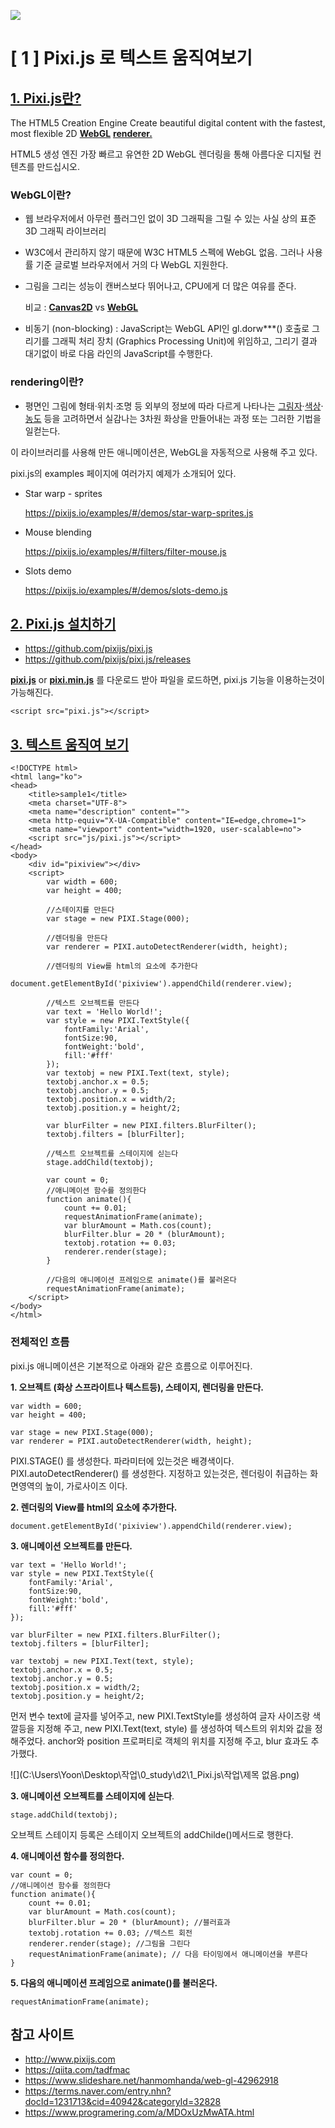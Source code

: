 

![](https://camo.githubusercontent.com/eae4496331dc8533db7c7ff8879c0d6a12da2282/687474703a2f2f706978696a732e646f776e6c6f61642f706978696a732d62616e6e65722e706e67)

# [ 1 ] Pixi.js 로 텍스트 움직여보기

## <u>1. Pixi.js란?</u>

The HTML5 Creation Engine
Create beautiful digital content with the fastest, most flexible 2D <u>**WebGL**</u> **<u>renderer.</u>**

HTML5 생성 엔진
가장 빠르고 유연한 2D WebGL 렌더링을 통해 아름다운 디지털 컨텐츠를 만드십시오.

### WebGL이란?

- 웹 브라우저에서 아무런 플러그인 없이 3D 그래픽을 그릴 수 있는 사실 상의 표준 3D 그래픽 라이브러리

- W3C에서 관리하지 않기 때문에 W3C HTML5 스펙에 WebGL 없음. 그러나 사용률 기준 글로벌 브라우저에서 거의 다 WebGL 지원한다.

- 그림을 그리는 성능이 캔버스보다 뛰어나고, CPU에게 더 많은 여유를 준다.

  비교 : **[Canvas2D](http://hanmomhanda.github.io/WebGL-Study/src/practice/canvas2D-Rect.html)** vs **[WebGL](http://hanmomhanda.github.io/WebGL-Study/src/practice/Shifting-Multiple-Triangles-Opt.html)**

- 비동기 (non-blocking) : JavaScript는 WebGL API인 gl.dorw***() 호출로 그리기를 그래픽 처리 장치 (Graphics Processing Unit)에 위임하고, 그리기 결과 대기없이 바로 다음 라인의 JavaScript를 수행한다.

### rendering이란?

- 평면인 그림에 형태·위치·조명 등 외부의 정보에 따라 다르게 나타나는 [그림자](https://terms.naver.com/entry.nhn?docId=1069294&ref=y)·[색상](https://terms.naver.com/entry.nhn?docId=1110296&ref=y)·[농도](https://terms.naver.com/entry.nhn?docId=1077651&ref=y) 등을 고려하면서 실감나는 3차원 화상을 만들어내는 과정 또는 그러한 기법을 일컫는다.

이 라이브러리를 사용해 만든 애니메이션은, WebGL을 자동적으로 사용해 주고 있다.

pixi.js의 examples 페이지에 여러가지 예제가 소개되어 있다.

- Star warp - sprites

  https://pixijs.io/examples/#/demos/star-warp-sprites.js

- Mouse blending

  https://pixijs.io/examples/#/filters/filter-mouse.js

- Slots demo

  https://pixijs.io/examples/#/demos/slots-demo.js

## <u>2. Pixi.js 설치하기</u>

- https://github.com/pixijs/pixi.js
- https://github.com/pixijs/pixi.js/releases

[**pixi.js**](https://github.com/pixijs/pixi.js/releases/download/v4.8.3/pixi.js) or [**pixi.min.js**](https://github.com/pixijs/pixi.js/releases/download/v4.8.3/pixi.min.js) 를 다운로드 받아 파일을 로드하면, pixi.js 기능을 이용하는것이 가능해진다.

```
<script src="pixi.js"></script>
```

## <u>3. 텍스트 움직여 보기</u>

```
<!DOCTYPE html>
<html lang="ko">
<head>
	<title>sample1</title>
	<meta charset="UTF-8">
	<meta name="description" content="">
	<meta http-equiv="X-UA-Compatible" content="IE=edge,chrome=1">
	<meta name="viewport" content="width=1920, user-scalable=no">
	<script src="js/pixi.js"></script>
</head>
<body>
	<div id="pixiview"></div>
	<script>	
		var width = 600;
		var height = 400;

		//스테이지를 만든다
		var stage = new PIXI.Stage(000);

		//렌더링을 만든다
		var renderer = PIXI.autoDetectRenderer(width, height);

		//렌더링의 View를 html의 요소에 추가한다
		document.getElementById('pixiview').appendChild(renderer.view);

		//텍스트 오브젝트를 만든다
		var text = 'Hello World!';
		var style = new PIXI.TextStyle({
			fontFamily:'Arial',
			fontSize:90,
			fontWeight:'bold',
			fill:'#fff'
		});
		var textobj = new PIXI.Text(text, style);
		textobj.anchor.x = 0.5;
		textobj.anchor.y = 0.5;
		textobj.position.x = width/2;
		textobj.position.y = height/2;

		var blurFilter = new PIXI.filters.BlurFilter();
		textobj.filters = [blurFilter];		
		
		//텍스트 오브젝트를 스테이지에 싣는다
		stage.addChild(textobj);

		var count = 0;
		//애니메이션 함수를 정의한다
		function animate(){
			count += 0.01;
			requestAnimationFrame(animate);			
			var blurAmount = Math.cos(count);
			blurFilter.blur = 20 * (blurAmount);			
			textobj.rotation += 0.03;
			renderer.render(stage);			
		}
		
		//다음의 애니메이션 프레임으로 animate()를 불러온다
		requestAnimationFrame(animate);	
	</script>
</body>
</html>
```

### 전체적인 흐름 

pixi.js 애니메이션은 기본적으로 아래와 같은 흐름으로 이루어진다.

**1. 오브젝트 (화상 스프라이트나 텍스트등), 스테이지, 렌더링을 만든다.**

```
var width = 600;
var height = 400;

var stage = new PIXI.Stage(000);
var renderer = PIXI.autoDetectRenderer(width, height);
```

PIXI.STAGE() 를 생성한다. 파라미터에 있는것은 배경색이다.
PIXI.autoDetectRenderer() 를 생성한다.
지정하고 있는것은, 렌더링이 취급하는 화면영역의 높이, 가로사이즈 이다.

**2. 렌더링의 View를 html의 요소에 추가한다.**

```
document.getElementById('pixiview').appendChild(renderer.view);
```

**3. 애니메이션 오브젝트를 만든다.**

```
var text = 'Hello World!';
var style = new PIXI.TextStyle({
    fontFamily:'Arial',
    fontSize:90,
    fontWeight:'bold',
    fill:'#fff'
});

var blurFilter = new PIXI.filters.BlurFilter();
textobj.filters = [blurFilter];	

var textobj = new PIXI.Text(text, style);
textobj.anchor.x = 0.5;
textobj.anchor.y = 0.5;
textobj.position.x = width/2;
textobj.position.y = height/2;
```

먼저 변수 text에 글자를 넣어주고, new PIXI.TextStyle를 생성하여 글자 사이즈랑 색깔등을 지정해 주고, new PIXI.Text(text, style) 를 생성하여 텍스트의 위치와 값을 정해주었다. anchor와 position 프로퍼티로 객체의 위치를 지정해 주고, blur 효과도 추가했다.

![](C:\Users\Yoon\Desktop\작업\0_study\d2\1_Pixi.js\작업\제목 없음.png)

**3. 애니메이션 오브젝트를 스테이지에 싣는다**.

```
stage.addChild(textobj);
```

오브젝트 스테이지 등록은 스테이지 오브젝트의 addChilde()메서드로 행한다.

**4. 애니메이션 함수를 정의한다.**

```
var count = 0;
//애니메이션 함수를 정의한다
function animate(){
    count += 0.01;
    var blurAmount = Math.cos(count);
    blurFilter.blur = 20 * (blurAmount); //블러효과			
    textobj.rotation += 0.03; //텍스트 회전
    renderer.render(stage); //그림을 그린다
    requestAnimationFrame(animate); // 다음 타이밍에서 애니메이션을 부른다
}
```

**5. 다음의 애니메이션 프레임으로 animate()를 불러온다.**

```
requestAnimationFrame(animate);	
```



## 참고 사이트

- http://www.pixijs.com
- https://qiita.com/tadfmac
- https://www.slideshare.net/hanmomhanda/web-gl-42962918
- https://terms.naver.com/entry.nhn?docId=1231713&cid=40942&categoryId=32828
- https://www.programering.com/a/MDOxUzMwATA.html